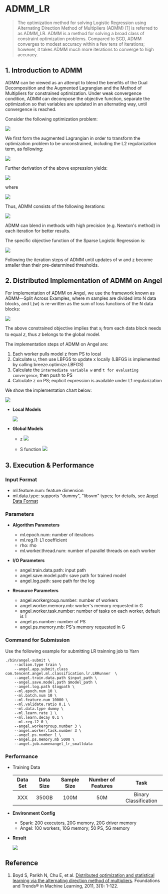 # ADMM_LR

> The optimization method for solving Logistic Regression using Alternating Direction Method of Multipliers (ADMM) [1] is referred to as ADMM_LR. ADMM is a method for solving a broad class of constraint optimization problems. Compared to SGD, ADMM converges to modest accuracy within a few tens of iterations; however, it takes ADMM much more iterations to converge to high accuracy.
 

## 1. Introduction to ADMM

ADMM can be viewed as an attempt to blend the benefits of the Dual Decomposition and the Augmented Lagrangian and the Method of Multipliers for constrained optimization. Under weak convergence condition, ADMM can decompose the objective function, separate the optimization so that variables are updated in an alternating way, until convergence is reached.

Consider the following optimization problem:

![](../img/admm_general.png)

We first form the augmented Lagrangian in order to transform the optimization problem to be unconstrained, including the L2 regularization term, as following:

![](../img/admm_l2.png)

Further derivation of the above expression yields:

![](../img/admm_loss_dual.png)

where

![](../img/admm_u.png)

Thus, ADMM consists of the following iterations:

![](../img/admm_iter_xzu.png)

ADMM can blend in methods with high precision (e.g. Newton's method) in each iteration for better results. 

The specific objective function of the Sparse Logistic Regression is:

![](../img/admm_loss.png)

Following the iteration steps of ADMM until updates of w and z become smaller than their pre-determined thresholds. 

## 2. Distributed Implementation of ADMM on Angel

For implementation of ADMM on Angel, we use the framework known as ADMM—Split Across Examples, where m samples are divided into N data blocks, and L(w) is re-written as the sum of loss functions of the N data blocks:

![](../img/admm_loss_angel_en.png)


The above constrained objective implies that $x_i$ from each data block needs to equal $z$, thus $z$ belongs to the global model.

The implementation steps of ADMM on Angel are:

1. Each worker pulls model z from PS to local
2. Calculate u, then use LBFGS to update x locally (LBFGS is implemented by calling breeze.optimize.LBFGS)
3. Calculate the `intermediate variable w` and `t for evaluating convergence`, then push to PS
4. Calculate z on PS; explicit expression is available under L1 regularization

We show the implementation chart below:

![](../img/admm_lr_1.png)


* **Local Models**
 
	![](../img/admm_u_x.png)

* **Global Models**

	* z
	![](../img/admm_z.png)

	* S function
	![](../img/admm_z_s.png)

## 3. Execution & Performance

###  **Input Format**
  * ml.feature.num: feature dimension  
  * ml.data.type: supports "dummy", "libsvm" types; for details, see [Angel Data Format](data_format_en.md)

### **Parameters**


* **Algorithm Parameters**
  * ml.epoch.num: number of iterations
  * ml.reg.l1: L1 coefficient
  * rho: rho
  * ml.worker.thread.num: number of parallel threads on each worker

* **I/O Parameters**
  * angel.train.data.path: input path 
  * angel.save.model.path: save path for trained model
  * angel.log.path: save path for the log

       
* **Resource Parameters**
  * angel.workergroup.number: number of workers
  * angel.worker.memory.mb: worker's memory requested in G   
  * angel.worker.task.number: number of tasks on each worker, default is 1
  * angel.ps.number: number of PS
  * angel.ps.memory.mb: PS's memory requested in G

###  **Command for Submission**

Use the following example for submitting LR trainning job to Yarn 

```shell
./bin/angel-submit \
    --action.type train \
    --angel.app.submit.class com.tencent.angel.ml.classification.lr.LRRunner  \
    --angel.train.data.path $input_path \
    --angel.save.model.path $model_path \
    --angel.log.path $logpath \
    --ml.epoch.num 10 \
    --ml.batch.num 10 \
    --ml.feature.num 10000 \
    --ml.validate.ratio 0.1 \
    --ml.data.type dummy \
    --ml.learn.rate 1 \
    --ml.learn.decay 0.1 \
    --ml.reg.l2 0 \
    --angel.workergroup.number 3 \
    --angel.worker.task.number 3 \
    --angel.ps.number 1 \
    --angel.ps.memory.mb 5000 \
    --angel.job.name=angel_lr_smalldata
```

### Performance


* Training Data

	| Data Set | Data Size | Sample Size | Number of Features | Task |
	|:------:|:----------:|:--------:|:--------:|:-------:|
	| XXX  |    350GB    |   100M  |   50M   | Binary Classification |


* **Environment Config**

    * Spark: 200 executors, 20G memory, 20G driver memory
    * Angel: 100 workers, 10G memory; 50 PS, 5G memory
    
* **Result**

    ![](../img/admm_lr.png)


## Reference
1. Boyd S, Parikh N, Chu E, et al. [Distributed optimization and statistical learning via the alternating direction method of multipliers](https://pdfs.semanticscholar.org/905b/cb57493c8b97b216bc6786aa122e1ad608b0.pdf). Foundations and Trends® in Machine Learning, 2011, 3(1): 1-122.


